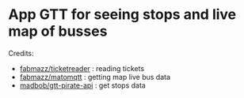 # App GTT for seeing stops and live map of busses

Credits: 
- [fabmazz/ticketreader](https://github.com/fabmazz/ticketreader) : reading tickets
- [fabmazz/matomqtt](https://github.com/fabmazz/matomqtt)  : getting map live bus data
- [madbob/gtt-pirate-api](https://github.com/madbob/gtt-pirate-api) : get stops data
